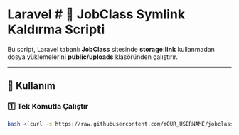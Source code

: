 # Laravel # 🚀 JobClass Symlink Kaldırma Scripti

Bu script, Laravel tabanlı **JobClass** sitesinde **storage:link** kullanmadan
dosya yüklemelerini **public/uploads** klasöründen çalıştırır.

---

## 🔧 Kullanım

### 1️⃣ Tek Komutla Çalıştır
```bash
bash <(curl -s https://raw.githubusercontent.com/YOUR_USERNAME/jobclass-fix/main/fix_uploads.sh)

